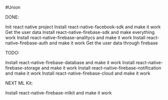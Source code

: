 #Union

DONE:

Init react native project
Install react-native-facebook-sdk and make it work
Get the user data
Install react-native-firebase-sdk and make everything work
Install react-native-firebase-analitycs and make it work
Install react-native-firebase-auth and make it work
Get the user data through firebase

TODO:

Install react-native-firebase-database and make it work
Install react-native-firebase-storage and make it work
Install react-native-firebase-notification and make it work
Install react-native-firebase-cloud and make it work

NEXT ML Kit:

Install react-native-firebase-mlkit and make it work